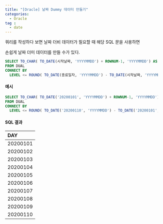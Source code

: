 ```yaml
---
title: "[Oracle] 날짜 Dummy 데이터 만들기"
categories: 
  - Oracle
tag :
  - date
---
```


쿼리를 작성하다 보면 날짜 더비 데이터가 필요할 때 해당 SQL 문을 사용하면

손쉽게 날짜 더미 데이터를 만들 수가 있다.

```sql
SELECT TO_CHAR( TO_DATE(시작날짜, 'YYYYMMDD') + ROWNUM-1, 'YYYYMMDD') AS DAY
FROM DUAL
CONNECT BY
  LEVEL <= ROUND( TO_DATE(종료일자, 'YYYYMMDD') - TO_DATE(시작날짜, 'YYYYMMDD') +1)
```

#### 예시 

```sql
SELECT TO_CHAR( TO_DATE('20200101', 'YYYYMMDD') + ROWNUM-1, 'YYYYMMDD') AS DAY
FROM DUAL
CONNECT BY
  LEVEL <= ROUND( TO_DATE('20200110', 'YYYYMMDD') - TO_DATE('20200101', 'YYYYMMDD') +1)
```

#### SQL 결과

| DAY     |
|:--------|
|20200101 |
|20200102 |
|20200103 |
|20200104 |
|20200105 |
|20200106 |
|20200107 |
|20200108 |
|20200109 |
|20200110 |
